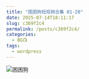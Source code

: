 ```yaml
---
title: "困困狗短视频合集 01-20"
date: 2025-07-14T18:11:17
slug: c369f2c4
permalink: /posts/c369f2c4/
categories:
  - BG📺
tags:
  - wordpress
---
```


![困困狗](/images/wp/c369f2c4-5abbb94b.jpg)
